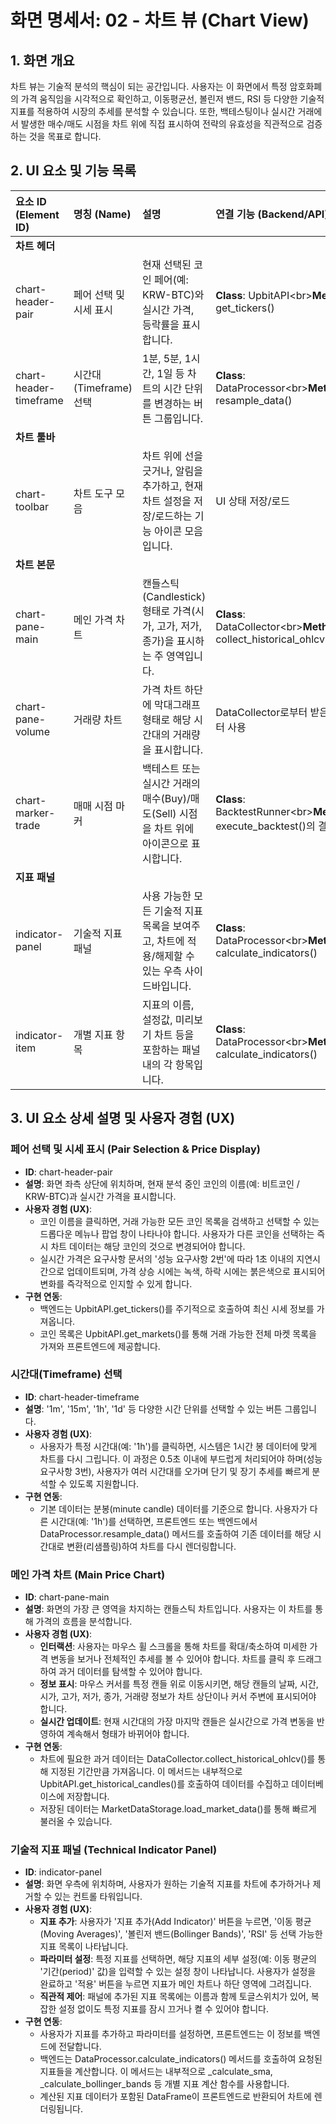 # **화면 명세서: 02 \- 차트 뷰 (Chart View)**

## **1\. 화면 개요**

차트 뷰는 기술적 분석의 핵심이 되는 공간입니다. 사용자는 이 화면에서 특정 암호화폐의 가격 움직임을 시각적으로 확인하고, 이동평균선, 볼린저 밴드, RSI 등 다양한 기술적 지표를 적용하여 시장의 추세를 분석할 수 있습니다. 또한, 백테스팅이나 실시간 거래에서 발생한 매수/매도 시점을 차트 위에 직접 표시하여 전략의 유효성을 직관적으로 검증하는 것을 목표로 합니다.

## **2\. UI 요소 및 기능 목록**

| 요소 ID (Element ID) | 명칭 (Name) | 설명 | 연결 기능 (Backend/API) | 관련 코드 (Relevant Code) |
| :---- | :---- | :---- | :---- | :---- |
| **차트 헤더** |  |  |  |  |
| chart-header-pair | 페어 선택 및 시세 표시 | 현재 선택된 코인 페어(예: KRW-BTC)와 실시간 가격, 등락률을 표시합니다. | **Class**: UpbitAPI\<br\>**Method**: get\_tickers() | data\_layer/collectors/upbit\_api.py |
| chart-header-timeframe | 시간대(Timeframe) 선택 | 1분, 5분, 1시간, 1일 등 차트의 시간 단위를 변경하는 버튼 그룹입니다. | **Class**: DataProcessor\<br\>**Method**: resample\_data() | data\_layer/processors/data\_processor.py |
| **차트 툴바** |  |  |  |  |
| chart-toolbar | 차트 도구 모음 | 차트 위에 선을 긋거나, 알림을 추가하고, 현재 차트 설정을 저장/로드하는 기능 아이콘 모음입니다. | UI 상태 저장/로드 | 프론트엔드 기능 |
| **차트 본문** |  |  |  |  |
| chart-pane-main | 메인 가격 차트 | 캔들스틱(Candlestick) 형태로 가격(시가, 고가, 저가, 종가)을 표시하는 주 영역입니다. | **Class**: DataCollector\<br\>**Method**: collect\_historical\_ohlcv() | data\_layer/collectors/data\_collector.py |
| chart-pane-volume | 거래량 차트 | 가격 차트 하단에 막대그래프 형태로 해당 시간대의 거래량을 표시합니다. | DataCollector로부터 받은 데이터 사용 | data\_layer/collectors/data\_collector.py |
| chart-marker-trade | 매매 시점 마커 | 백테스트 또는 실시간 거래의 매수(Buy)/매도(Sell) 시점을 차트 위에 아이콘으로 표시합니다. | **Class**: BacktestRunner\<br\>**Method**: execute\_backtest()의 결과 | business\_logic/backtester/backtest\_runner.py |
| **지표 패널** |  |  |  |  |
| indicator-panel | 기술적 지표 패널 | 사용 가능한 모든 기술적 지표 목록을 보여주고, 차트에 적용/해제할 수 있는 우측 사이드바입니다. | **Class**: DataProcessor\<br\>**Method**: calculate\_indicators() | data\_layer/processors/data\_processor.py |
| indicator-item | 개별 지표 항목 | 지표의 이름, 설정값, 미리보기 차트 등을 포함하는 패널 내의 각 항목입니다. | **Class**: DataProcessor\<br\>**Method**: calculate\_indicators() | data\_layer/processors/data\_processor.py |

## **3\. UI 요소 상세 설명 및 사용자 경험 (UX)**

### **페어 선택 및 시세 표시 (Pair Selection & Price Display)**

* **ID**: chart-header-pair  
* **설명**: 화면 좌측 상단에 위치하며, 현재 분석 중인 코인의 이름(예: 비트코인 / KRW-BTC)과 실시간 가격을 표시합니다.  
* **사용자 경험 (UX)**:  
  * 코인 이름을 클릭하면, 거래 가능한 모든 코인 목록을 검색하고 선택할 수 있는 드롭다운 메뉴나 팝업 창이 나타나야 합니다. 사용자가 다른 코인을 선택하는 즉시 차트 데이터는 해당 코인의 것으로 변경되어야 합니다.  
  * 실시간 가격은 요구사항 문서의 '성능 요구사항 2번'에 따라 1초 이내의 지연시간으로 업데이트되며, 가격 상승 시에는 녹색, 하락 시에는 붉은색으로 표시되어 변화를 즉각적으로 인지할 수 있게 합니다.  
* **구현 연동**:  
  * 백엔드는 UpbitAPI.get\_tickers()를 주기적으로 호출하여 최신 시세 정보를 가져옵니다.  
  * 코인 목록은 UpbitAPI.get\_markets()를 통해 거래 가능한 전체 마켓 목록을 가져와 프론트엔드에 제공합니다.

### **시간대(Timeframe) 선택**

* **ID**: chart-header-timeframe  
* **설명**: '1m', '15m', '1h', '1d' 등 다양한 시간 단위를 선택할 수 있는 버튼 그룹입니다.  
* **사용자 경험 (UX)**:  
  * 사용자가 특정 시간대(예: '1h')를 클릭하면, 시스템은 1시간 봉 데이터에 맞게 차트를 다시 그립니다. 이 과정은 0.5초 이내에 부드럽게 처리되어야 하며(성능 요구사항 3번), 사용자가 여러 시간대를 오가며 단기 및 장기 추세를 빠르게 분석할 수 있도록 지원합니다.  
* **구현 연동**:  
  * 기본 데이터는 분봉(minute candle) 데이터를 기준으로 합니다. 사용자가 다른 시간대(예: '1h')를 선택하면, 프론트엔드 또는 백엔드에서 DataProcessor.resample\_data() 메서드를 호출하여 기존 데이터를 해당 시간대로 변환(리샘플링)하여 차트를 다시 렌더링합니다.

### **메인 가격 차트 (Main Price Chart)**

* **ID**: chart-pane-main  
* **설명**: 화면의 가장 큰 영역을 차지하는 캔들스틱 차트입니다. 사용자는 이 차트를 통해 가격의 흐름을 분석합니다.  
* **사용자 경험 (UX)**:  
  * **인터랙션**: 사용자는 마우스 휠 스크롤을 통해 차트를 확대/축소하여 미세한 가격 변동을 보거나 전체적인 추세를 볼 수 있어야 합니다. 차트를 클릭 후 드래그하여 과거 데이터를 탐색할 수 있어야 합니다.  
  * **정보 표시**: 마우스 커서를 특정 캔들 위로 이동시키면, 해당 캔들의 날짜, 시간, 시가, 고가, 저가, 종가, 거래량 정보가 차트 상단이나 커서 주변에 표시되어야 합니다.  
  * **실시간 업데이트**: 현재 시간대의 가장 마지막 캔들은 실시간으로 가격 변동을 반영하여 계속해서 형태가 바뀌어야 합니다.  
* **구현 연동**:  
  * 차트에 필요한 과거 데이터는 DataCollector.collect\_historical\_ohlcv()를 통해 지정된 기간만큼 가져옵니다. 이 메서드는 내부적으로 UpbitAPI.get\_historical\_candles()를 호출하여 데이터를 수집하고 데이터베이스에 저장합니다.  
  * 저장된 데이터는 MarketDataStorage.load\_market\_data()를 통해 빠르게 불러올 수 있습니다.

### **기술적 지표 패널 (Technical Indicator Panel)**

* **ID**: indicator-panel  
* **설명**: 화면 우측에 위치하며, 사용자가 원하는 기술적 지표를 차트에 추가하거나 제거할 수 있는 컨트롤 타워입니다.  
* **사용자 경험 (UX)**:  
  * **지표 추가**: 사용자가 '지표 추가(Add Indicator)' 버튼을 누르면, '이동 평균(Moving Averages)', '볼린저 밴드(Bollinger Bands)', 'RSI' 등 선택 가능한 지표 목록이 나타납니다.  
  * **파라미터 설정**: 특정 지표를 선택하면, 해당 지표의 세부 설정(예: 이동 평균의 '기간(period)' 값)을 입력할 수 있는 설정 창이 나타납니다. 사용자가 설정을 완료하고 '적용' 버튼을 누르면 지표가 메인 차트나 하단 영역에 그려집니다.  
  * **직관적 제어**: 패널에 추가된 지표 목록에는 이름과 함께 토글스위치가 있어, 복잡한 설정 없이도 특정 지표를 잠시 끄거나 켤 수 있어야 합니다.  
* **구현 연동**:  
  * 사용자가 지표를 추가하고 파라미터를 설정하면, 프론트엔드는 이 정보를 백엔드에 전달합니다.  
  * 백엔드는 DataProcessor.calculate\_indicators() 메서드를 호출하여 요청된 지표들을 계산합니다. 이 메서드는 내부적으로 \_calculate\_sma, \_calculate\_bollinger\_bands 등 개별 지표 계산 함수를 사용합니다.  
  * 계산된 지표 데이터가 포함된 DataFrame이 프론트엔드로 반환되어 차트에 렌더링됩니다.